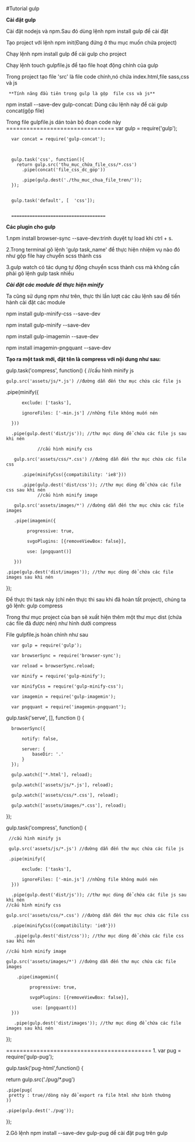 #Tutorial gulp

  **Cài đặt gulp**

Cài đặt nodejs và npm.Sau đó dùng lệnh npm install gulp để cài đặt 

Tạo project với lệnh npm init(Đang đứng ở thu mục muốn chứa project)

Chạy lệnh npm install gulp để cài gulp cho project

Chạy lệnh touch gulpfile.js để tạo file hoạt động chính của gulp

Trong project tạo file 'src' là file code chính,nó chứa index.html,file sass,css và js

     **Tính năng đầu tiên trong gulp là gộp  file css và js**

npm install --save-dev gulp-concat:  Dùng câu lệnh này để cài gulp concat(gộp file)

Trong file gulpfile.js dán toàn bộ đoạn code này
    ================================
   var gulp = require('gulp');
     
      var concat = require('gulp-concat');
     
      
     
      gulp.task('css', function(){
        return gulp.src('thu_mục_chứa_file_css/*.css')
          .pipe(concat('file_css_dc_gop'))
          
          .pipe(gulp.dest('./thu_muc_chua_file_tren/'));
      });

     
      gulp.task('default', [  'css']);  
      
      
      ====================================
   
      
      
**Các plugin cho gulp**

1.npm install browser-sync --save-dev:trình duyệt tự load khi ctrl + s.

2.Trong terminal gõ lệnh 'gulp task_name' để thực hiện nhiệm vụ nào đó như gộp file hay chuyển scss thành css

3.gulp watch có tác dụng tự động chuyển scss thành css mà không cần phải gõ lệnh gulp task nhiều




***Cài đặt các module để thực hiện minify***

Ta cũng sử dụng npm như trên, thực thi lần lượt các câu lệnh sau để tiến hành cài đặt các module

npm install gulp-minify-css --save-dev

npm install gulp-minify --save-dev

npm install gulp-imagemin --save-dev

npm install imagemin-pngquant --save-dev

**Tạo ra một task mới, đặt tên là compress với nội dung như sau:**


  gulp.task('compress', function() {   //cấu hình minify js

    gulp.src('assets/js/*.js') //đường dẫn đến thư mục chứa các file js

   .pipe(minify({
   
          exclude: ['tasks'],
   
          ignoreFiles: ['-min.js'] //những file không muốn nén
      
      }))
      
      .pipe(gulp.dest('dist/js')); //thư mục dùng để chứa các file js sau khi nén
      
                //cấu hình minify css
       
       gulp.src('assets/css/*.css') //đường dẫn đến thư mục chứa các file css
       
          .pipe(minifyCss({compatibility: 'ie8'}))
         
          .pipe(gulp.dest('dist/css')); //thư mục dùng để chứa các file css sau khi nén
                //cấu hình minify image
        
       gulp.src('assets/images/*') //đường dẫn đến thư mục chứa các file images
       
       .pipe(imagemin({
       
            progressive: true,
            
            svgoPlugins: [{removeViewBox: false}],
            
            use: [pngquant()]
       
       }))
    
    .pipe(gulp.dest('dist/images')); //thư mục dùng để chứa các file images sau khi nén
 
 });
 
 Để thực thi task này (chỉ nên thực thi sau khi đã hoàn tất project), chúng ta gõ lệnh: gulp compress
 
 Trong thư mục project của bạn sẽ xuất hiện thêm một thư mục dist (chứa các file đã được nén) như hình dưới
       compress
  
  File gulpfile.js hoàn chỉnh như sau

      var gulp = require('gulp');

      var browserSync = require('browser-sync');

      var reload = browserSync.reload;

      var minify = require('gulp-minify');

      var minifyCss = require('gulp-minify-css');

      var imagemin = require('gulp-imagemin');

      var pngquant = require('imagemin-pngquant');

  gulp.task('serve', [], function () {

      browserSync({
      
          notify: false,
          
          server: {
              baseDir: '.'
          }
      });
      
      gulp.watch(['*.html'], reload);
      
      gulp.watch(['assets/js/*.js'], reload);
      
      gulp.watch(['assets/css/*.css'], reload);
      
      gulp.watch(['assets/images/*.css'], reload);
  
  });

  gulp.task('compress', function() {
  
     //cấu hình minify js
    
     gulp.src('assets/js/*.js') //đường dẫn đến thư mục chứa các file js
     
     .pipe(minify({
      
          exclude: ['tasks'],
          
          ignoreFiles: ['-min.js'] //những file không muốn nén
      }))
      
      .pipe(gulp.dest('dist/js')); //thư mục dùng để chứa các file js sau khi nén
    //cấu hình minify css
    
    gulp.src('assets/css/*.css') //đường dẫn đến thư mục chứa các file css
     
      .pipe(minifyCss({compatibility: 'ie8'}))
    
       .pipe(gulp.dest('dist/css')); //thư mục dùng để chứa các file css sau khi nén
    
    //cấu hình minify image
    
    gulp.src('assets/images/*') //đường dẫn đến thư mục chứa các file images
    
        .pipe(imagemin({
        
             progressive: true,
          
             svgoPlugins: [{removeViewBox: false}],
          
              use: [pngquant()]
      }))
      
       .pipe(gulp.dest('dist/images')); //thư mục dùng để chứa các file images sau khi nén
  });

===========================================
1.
var pug = require('gulp-pug');

gulp.task('pug-html',function() {
 
  return gulp.src('./pug/*.pug')
  
    .pipe(pug(
     pretty : true//dòng này để export ra file html như bình thường
    ))
    
    .pipe(gulp.dest('./pug'));

});

2.Gõ lệnh npm install --save-dev gulp-pug dể cài đặt pug trên gulp
